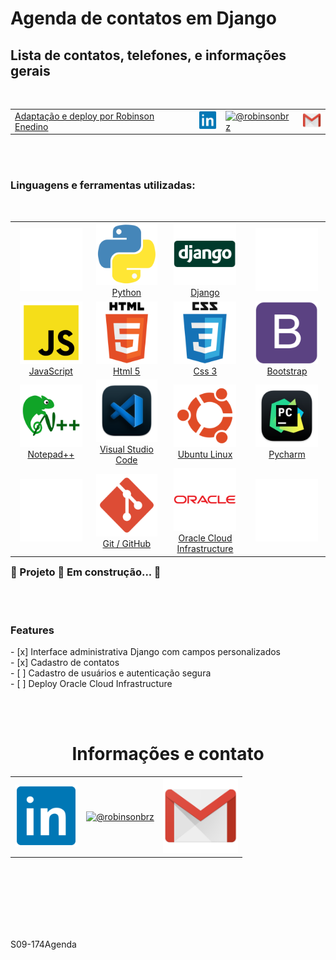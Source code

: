 ﻿<div width="640" >
<h1 align="left">Agenda de contatos em Django</h1>
<h2 align="left">Lista de contatos, telefones, e informações gerais</h2>
<br>
<div align="center">
    <table>
        </tr>
            <td>
                <a  href="https://www.linkedin.com/in/robinsonbrz/">
                Adaptação e deploy por Robinson Enedino
            </td>
            <td>
                <a  href="https://www.linkedin.com/in/robinsonbrz/">
                <img src="https://raw.githubusercontent.com/robinsonbrz/robinsonbrz/main/static/img/linkedin.png" width="30" height="30">
            </td>
            <td>
                <a  href="https://www.linkedin.com/in/robinsonbrz/">
                <img  src="https://avatars.githubusercontent.com/u/18150643?s=96&amp;v=4" alt="@robinsonbrz" width="30" height="30">
            </td>
            <td>
                <a href="mailto:robinsonbrz@gmail.com">
                <img src="https://raw.githubusercontent.com/robinsonbrz/robinsonbrz/main/static/img/gmail.png" width="30" height="30" ></a>
            </td>
        </tr>
    </table> 
</div>



<br><br>
<h3 align="left">Linguagens e ferramentas utilizadas:</h3>
<br>
<div align="left">
    <table align="left">
        <tr>
            <td align=center width="180">
                <a  href="https://www.linkedin.com/in/robinsonbrz/">
                <img src="https://raw.githubusercontent.com/robinsonbrz/robinsonbrz/main/static/img/empty.png" width="100" height="100" />
                <br /> 
            </td>
            <td align=center width="180">
                <a  href="https://www.linkedin.com/in/robinsonbrz/">
                <img src="https://raw.githubusercontent.com/robinsonbrz/robinsonbrz/main/static/img/python.png" width="100" height="100"/>
                <br /> Python
            </td>
            <td align=center width="180">
                <a  href="https://www.linkedin.com/in/robinsonbrz/">
                <img src="https://raw.githubusercontent.com/robinsonbrz/robinsonbrz/main/static/img/django2.png"  width="100" height="100"/>
                <br /> Django
            </td>
            <td align=center width="180">
                <a  href="https://www.linkedin.com/in/robinsonbrz/">
                <img src="https://raw.githubusercontent.com/robinsonbrz/robinsonbrz/main/static/img/empty.png"  width="100" height="100"/>
                <br />
            </td>
        </tr>
        <tr>
            <td align=center >
                <a  href="https://www.linkedin.com/in/robinsonbrz/">
                <img src="https://raw.githubusercontent.com/robinsonbrz/robinsonbrz/main/static/img/js.png"  width="100" height="100"/>
                <br /> JavaScript
            </td>
            <td align=center >
                <a  href="https://www.linkedin.com/in/robinsonbrz/">
                <img src="https://raw.githubusercontent.com/robinsonbrz/robinsonbrz/main/static/img/html-5.png" width="100" height="100"/>
                <br /> Html 5
            </td>
            <td align=center >
                <a  href="https://www.linkedin.com/in/robinsonbrz/">
                <img src="https://raw.githubusercontent.com/robinsonbrz/robinsonbrz/main/static/img/css-3.png"  width="100" height="100"/>
                <br /> Css 3
            </td>
            <td align=center >
                <a  href="https://www.linkedin.com/in/robinsonbrz/">
                <img src="https://raw.githubusercontent.com/robinsonbrz/robinsonbrz/main/static/img/bootstrap.png"  width="100" height="100"/>
                <br /> Bootstrap 
            </td>
       </tr>
        <tr>
            <td align=center >
                <a  href="https://www.linkedin.com/in/robinsonbrz/">
                <img src="https://raw.githubusercontent.com/robinsonbrz/robinsonbrz/main/static/img/Notepad++.png" width="100" height="100"/>
                <br /> Notepad++
            </td>
            <td align=center >
                <a  href="https://www.linkedin.com/in/robinsonbrz/">
                <img src="https://raw.githubusercontent.com/robinsonbrz/robinsonbrz/main/static/img/visual_studio_code.png" width="100" height="100"/>
                <br /> Visual Studio Code
            </td>
            <td align=center >
                <a  href="https://www.linkedin.com/in/robinsonbrz/">
                <img src="https://raw.githubusercontent.com/robinsonbrz/robinsonbrz/main/static/img/ubuntu.png" width="100" height="100"/>
                <br /> Ubuntu Linux
            </td>
            <td align=center >
                <a  href="https://www.linkedin.com/in/robinsonbrz/" >
                <img src="https://raw.githubusercontent.com/robinsonbrz/robinsonbrz/main/static/img/pycharm.png" width="100" height="100"/>
                <br /> Pycharm
            </td>			
        </tr>
        <tr>
            <td align=center >
                <a  href="https://www.linkedin.com/in/robinsonbrz/">
                <img src="https://raw.githubusercontent.com/robinsonbrz/robinsonbrz/main/static/img/empty.png" width="100" height="100"/>
                <br /> 
            </td>
            <td align=center >
                <a  href="https://www.linkedin.com/in/robinsonbrz/">
                <img src="https://raw.githubusercontent.com/robinsonbrz/robinsonbrz/main/static/img/git.png" width="100" height="100"/>
                <br /> Git / GitHub
            </td>
            <td align=center >
                <a  href="https://www.linkedin.com/in/robinsonbrz/">
                <img src="https://raw.githubusercontent.com/robinsonbrz/robinsonbrz/main/static/img/oracle.png"  width="100" height="100"/>
                <br /> Oracle Cloud Infrastructure
            </td>
            <td align=center >
                <a  href="https://www.linkedin.com/in/robinsonbrz/">
                <img src="https://raw.githubusercontent.com/robinsonbrz/robinsonbrz/main/static/img/empty.png"  width="100" height="100"/>
                <br />
            </td>
        </tr>
    </table>
</div>
<br>
<br><br><br><br><br><br><br><br><br><br><br><br><br><br><br>
<br><br><br><br><br><br><br><br><br><br><br>

<h3 align="left"> 
	🚧  Projeto 🚀 Em construção...  🚧
</h3>

<br><br>

<h3 align="left"> Features </h3>

<div align="left">
- [x] Interface administrativa Django com campos personalizados<br>
- [x] Cadastro de contatos<br>
- [ ] Cadastro de usuários e autenticação segura<br>
- [ ] Deploy Oracle Cloud Infrastructure
</div>

<br><br>

<h1 align="center"> Informações e contato </h1> 

<div align="center">
    <table>
        </tr>
            <td>
                <a  href="https://www.linkedin.com/in/robinsonbrz/">
                <img src="https://raw.githubusercontent.com/robinsonbrz/robinsonbrz/main/static/img/linkedin.png" width="100" height="100">
            </td>
            <td>
                <a  href="https://www.linkedin.com/in/robinsonbrz/">
                <img  src="https://avatars.githubusercontent.com/u/18150643?s=96&amp;v=4" alt="@robinsonbrz" width="30" height="30">
            </td>
            <td>
                <a href="mailto:robinsonbrz@gmail.com">
                <img src="https://raw.githubusercontent.com/robinsonbrz/robinsonbrz/main/static/img/gmail.png" width="120" height="120" ></a>
            </td>
        </tr>
    </table> 
</div>
<br><br><br><br><br><br>

S09-174Agenda
</div>

